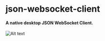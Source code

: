 # json-websocket-client

#### A native desktop JSON WebSocket Client.

![Alt text](imgs/screen_shot_01.png?raw=true "Main Screen Print")
